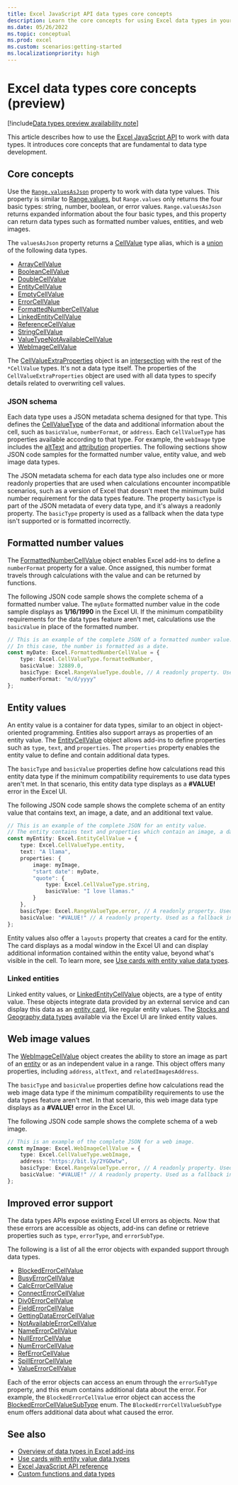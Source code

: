 ```yaml
---
title: Excel JavaScript API data types core concepts
description: Learn the core concepts for using Excel data types in your Office Add-in.
ms.date: 05/26/2022
ms.topic: conceptual
ms.prod: excel
ms.custom: scenarios:getting-started
ms.localizationpriority: high
---
```


# Excel data types core concepts (preview)

[!include[Data types preview availability note](../includes/excel-data-types-preview.md)]

This article describes how to use the [Excel JavaScript API](../reference/overview/excel-add-ins-reference-overview.md) to work with data types. It introduces core concepts that are fundamental to data type development.

## Core concepts

Use the [`Range.valuesAsJson`](/javascript/api/excel/excel.range#excel-excel-range-valuesasjson-member) property to work with data type values. This property is similar to [Range.values](/javascript/api/excel/excel.range#excel-excel-range-values-member), but `Range.values` only returns the four basic types: string, number, boolean, or error values. `Range.valuesAsJson` returns expanded information about the four basic types, and this property can return data types such as formatted number values, entities, and web images.

The `valuesAsJson` property returns a [CellValue](/javascript/api/excel/excel.cellvalue) type alias, which is a [union](https://www.typescriptlang.org/docs/handbook/2/everyday-types.html#union-types) of the following data types.

- [ArrayCellValue](/javascript/api/excel/excel.arraycellvalue)
- [BooleanCellValue](/javascript/api/excel/excel.booleancellvalue)
- [DoubleCellValue](/javascript/api/excel/excel.doublecellvalue)
- [EntityCellValue](/javascript/api/excel/excel.entitycellvalue)
- [EmptyCellValue](/javascript/api/excel/excel.emptycellvalue)
- [ErrorCellValue](/javascript/api/excel/excel.errorcellvalue)
- [FormattedNumberCellValue](/javascript/api/excel/excel.formattednumbercellvalue)
- [LinkedEntityCellValue](/javascript/api/excel/excel.linkedentitycellvalue)
- [ReferenceCellValue](/javascript/api/excel/excel.referencecellvalue)
- [StringCellValue](/javascript/api/excel/excel.stringcellvalue)
- [ValueTypeNotAvailableCellValue](/javascript/api/excel/excel.valuetypenotavailablecellvalue)
- [WebImageCellValue](/javascript/api/excel/excel.webimagecellvalue)

The [CellValueExtraProperties](/javascript/api/excel/excel.cellvalueextraproperties) object is an [intersection](https://www.typescriptlang.org/docs/handbook/2/objects.html#intersection-types) with the rest of the `*CellValue` types. It's not a data type itself. The properties of the `CellValueExtraProperties` object are used with all data types to specify details related to overwriting cell values.

### JSON schema

Each data type uses a JSON metadata schema designed for that type. This defines the [CellValueType](/javascript/api/excel/excel.cellvaluetype) of the data and additional information about the cell, such as `basicValue`, `numberFormat`, or `address`. Each `CellValueType` has properties available according to that type. For example, the `webImage` type includes the [altText](/javascript/api/excel/excel.webimagecellvalue#excel-excel-webimagecellvalue-alttext-member) and [attribution](/javascript/api/excel/excel.webimagecellvalue#excel-excel-webimagecellvalue-attribution-member) properties. The following sections show JSON code samples for the formatted number value, entity value, and web image data types.

The JSON metadata schema for each data type also includes one or more readonly properties that are used when calculations encounter incompatible scenarios, such as a version of Excel that doesn't meet the minimum build number requirement for the data types feature. The property `basicType` is part of the JSON metadata of every data type, and it's always a readonly property. The `basicType` property is used as a fallback when the data type isn't supported or is formatted incorrectly.

## Formatted number values

The [FormattedNumberCellValue](/javascript/api/excel/excel.formattednumbercellvalue) object enables Excel add-ins to define a `numberFormat` property for a value. Once assigned, this number format travels through calculations with the value and can be returned by functions.

The following JSON code sample shows the complete schema of a formatted number value. The `myDate` formatted number value in the code sample displays as **1/16/1990** in the Excel UI. If the minimum compatibility requirements for the data types feature aren't met, calculations use the `basicValue` in place of the formatted number.

```TypeScript
// This is an example of the complete JSON of a formatted number value.
// In this case, the number is formatted as a date.
const myDate: Excel.FormattedNumberCellValue = {
    type: Excel.CellValueType.formattedNumber,
    basicValue: 32889.0,
    basicType: Excel.RangeValueType.double, // A readonly property. Used as a fallback in incompatible scenarios.
    numberFormat: "m/d/yyyy"
};
```

## Entity values

An entity value is a container for data types, similar to an object in object-oriented programming. Entities also support arrays as properties of an entity value. The [EntityCellValue](/javascript/api/excel/excel.entitycellvalue) object allows add-ins to define properties such as `type`, `text`, and `properties`. The `properties` property enables the entity value to define and contain additional data types.

The `basicType` and `basicValue` properties define how calculations read this entity data type if the minimum compatibility requirements to use data types aren't met. In that scenario, this entity data type displays as a **#VALUE!** error in the Excel UI.

The following JSON code sample shows the complete schema of an entity value that contains text, an image, a date, and an additional text value.

```TypeScript
// This is an example of the complete JSON for an entity value.
// The entity contains text and properties which contain an image, a date, and another text value.
const myEntity: Excel.EntityCellValue = {
    type: Excel.CellValueType.entity,
    text: "A llama",
    properties: {
        image: myImage,
        "start date": myDate,
        "quote": {
            type: Excel.CellValueType.string,
            basicValue: "I love llamas."
        }
    }, 
    basicType: Excel.RangeValueType.error, // A readonly property. Used as a fallback in incompatible scenarios.
    basicValue: "#VALUE!" // A readonly property. Used as a fallback in incompatible scenarios.
};
```

Entity values also offer a `layouts` property that creates a card for the entity. The card displays as a modal window in the Excel UI and can display additional information contained within the entity value, beyond what's visible in the cell. To learn more, see [Use cards with entity value data types](excel-data-types-entity-card.md).

### Linked entities

Linked entity values, or [LinkedEntityCellValue](/javascript/api/excel/excel.linkedentitycellvalue) objects, are a type of entity value. These objects integrate data provided by an external service and can display this data as an [entity card](excel-data-types-entity-card.md), like regular entity values. The [Stocks and Geography data types](https://support.microsoft.com/office/excel-data-types-stocks-and-geography-61a33056-9935-484f-8ac8-f1a89e210877) available via the Excel UI are linked entity values.

## Web image values

The [WebImageCellValue](/javascript/api/excel/excel.webimagecellvalue) object creates the ability to store an image as part of an [entity](#entity-values) or as an independent value in a range. This object offers many properties, including `address`, `altText`, and `relatedImagesAddress`.

The `basicType` and `basicValue` properties define how calculations read the web image data type if the minimum compatibility requirements to use the data types feature aren't met. In that scenario, this web image data type displays as a **#VALUE!** error in the Excel UI.

The following JSON code sample shows the complete schema of a web image.

```TypeScript
// This is an example of the complete JSON for a web image.
const myImage: Excel.WebImageCellValue = {
    type: Excel.CellValueType.webImage,
    address: "https://bit.ly/2YGOwtw", 
    basicType: Excel.RangeValueType.error, // A readonly property. Used as a fallback in incompatible scenarios.
    basicValue: "#VALUE!" // A readonly property. Used as a fallback in incompatible scenarios.
};
```

## Improved error support

The data types APIs expose existing Excel UI errors as objects. Now that these errors are accessible as objects, add-ins can define or retrieve properties such as `type`, `errorType`, and `errorSubType`.

The following is a list of all the error objects with expanded support through data types.

- [BlockedErrorCellValue](/javascript/api/excel/excel.blockederrorcellvalue)
- [BusyErrorCellValue](/javascript/api/excel/excel.busyerrorcellvalue)
- [CalcErrorCellValue](/javascript/api/excel/excel.calcerrorcellvalue)
- [ConnectErrorCellValue](/javascript/api/excel/excel.connecterrorcellvalue)
- [Div0ErrorCellValue](/javascript/api/excel/excel.div0errorcellvalue)
- [FieldErrorCellValue](/javascript/api/excel/excel.fielderrorcellvalue)
- [GettingDataErrorCellValue](/javascript/api/excel/excel.gettingdataerrorcellvalue)
- [NotAvailableErrorCellValue](/javascript/api/excel/excel.notavailableerrorcellvalue)
- [NameErrorCellValue](/javascript/api/excel/excel.nameerrorcellvalue)
- [NullErrorCellValue](/javascript/api/excel/excel.nullerrorcellvalue)
- [NumErrorCellValue](/javascript/api/excel/excel.numerrorcellvalue)
- [RefErrorCellValue](/javascript/api/excel/excel.referrorcellvalue)
- [SpillErrorCellValue](/javascript/api/excel/excel.spillerrorcellvalue)
- [ValueErrorCellValue](/javascript/api/excel/excel.valueerrorcellvalue)

Each of the error objects can access an enum through the `errorSubType` property, and this enum contains additional data about the error. For example, the `BlockedErrorCellValue` error object can access the [BlockedErrorCellValueSubType](/javascript/api/excel/excel.blockederrorcellvaluesubtype) enum. The `BlockedErrorCellValueSubType` enum offers additional data about what caused the error.

## See also

- [Overview of data types in Excel add-ins](excel-data-types-overview.md)
- [Use cards with entity value data types](excel-data-types-entity-card.md)
- [Excel JavaScript API reference](../reference/overview/excel-add-ins-reference-overview.md)
- [Custom functions and data types](custom-functions-data-types-concepts.md)
